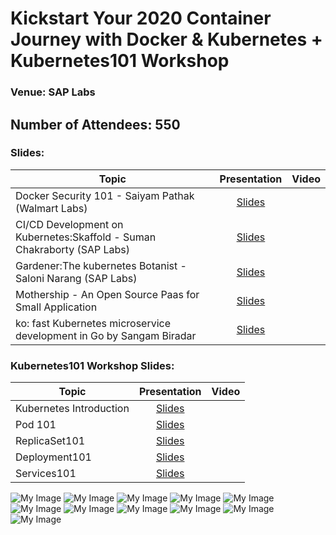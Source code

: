 # Kickstart Your 2020 Container Journey with Docker & Kubernetes + Kubernetes101 Workshop
### Venue: SAP Labs

## Number of Attendees: 550

### Slides:


| Topic        | Presentation          | Video  | 
| ------------- |:-------------:| -----:| 
| Docker Security 101  - Saiyam Pathak (Walmart Labs)| [Slides](https://www.slideshare.net/saiyampathak1/docker-security-101) | | 
| CI/CD Development on Kubernetes:Skaffold - Suman Chakraborty (SAP Labs)| [Slides](https://www.slideshare.net/suchakra012/cicd-development-in-kubernetes-skaffold) |  | 
| Gardener:The kubernetes Botanist - Saloni Narang (SAP Labs) | [Slides](https://www.slideshare.net/SaloniNarang2/gardener-221449692) | 
| Mothership - An Open Source Paas for Small Application | [Slides](https://github.com/collabnix/dockerbangalore/blob/master/slides/18th-Jan-2020-50th-Dockermeetup-SAPLabs/Mothership%20presentation.pdf) | 
| ko: fast Kubernetes microservice development in Go by Sangam Biradar | [Slides](https://www.slideshare.net/sangambiradar370/google-ko-fast-kubernetes-microservice-development-in-go-sangam-biradar-engineitops)||



### Kubernetes101 Workshop Slides:

| Topic        | Presentation          | Video  | 
| ------------- |:-------------:| -----:| 
| Kubernetes Introduction | [Slides](https://collabnix.github.io/kubelabs/Kubernetes_Intro_slides-1/Kubernetes_Intro_slides-1.html) | | 
| Pod 101  | [Slides](https://collabnix.github.io/kubelabs/Pods101_slides/Pods101.html) |  | 
| ReplicaSet101 | [Slides](https://collabnix.github.io/kubelabs/SlidesReplicaSet101/ReplicaSet101.html) | 
| Deployment101 | [Slides](https://collabnix.github.io/kubelabs/Deployment101_slides/Deployment101.html) | 
| Services101| [Slides](https://collabnix.github.io/kubelabs/Slides_Services101/Services101.html)||


![My Image](https://github.com/collabnix/dockerbangalore/blob/master/slides/18th-Jan-2020-50th-Dockermeetup-SAPLabs/1.jpeg)
![My Image](https://github.com/collabnix/dockerbangalore/blob/master/slides/18th-Jan-2020-50th-Dockermeetup-SAPLabs/2.jpeg)
![My Image](https://github.com/collabnix/dockerbangalore/blob/master/slides/18th-Jan-2020-50th-Dockermeetup-SAPLabs/3.jpeg)
![My Image](https://github.com/collabnix/dockerbangalore/blob/master/slides/18th-Jan-2020-50th-Dockermeetup-SAPLabs/4.jpeg)
![My Image](https://github.com/collabnix/dockerbangalore/blob/master/slides/18th-Jan-2020-50th-Dockermeetup-SAPLabs/5.jpeg)
![My Image](https://github.com/collabnix/dockerbangalore/blob/master/slides/18th-Jan-2020-50th-Dockermeetup-SAPLabs/6.jpeg)
![My Image](https://github.com/collabnix/dockerbangalore/blob/master/slides/18th-Jan-2020-50th-Dockermeetup-SAPLabs/7.jpeg)
![My Image](https://github.com/collabnix/dockerbangalore/blob/master/slides/18th-Jan-2020-50th-Dockermeetup-SAPLabs/8.jpeg)
![My Image](https://github.com/collabnix/dockerbangalore/blob/master/slides/18th-Jan-2020-50th-Dockermeetup-SAPLabs/9.jpeg)
![My Image](https://github.com/collabnix/dockerbangalore/blob/master/slides/18th-Jan-2020-50th-Dockermeetup-SAPLabs/10.jpeg)
![My Image](https://github.com/collabnix/dockerbangalore/blob/master/slides/18th-Jan-2020-50th-Dockermeetup-SAPLabs/11.jpeg)

